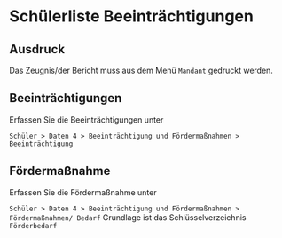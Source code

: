# Schülerliste Beeinträchtigungen

## Ausdruck

Das Zeugnis/der Bericht muss aus dem Menü `Mandant` gedruckt werden.

## Beeinträchtigungen

Erfassen Sie die Beeinträchtigungen unter 

`Schüler > Daten 4 > Beeinträchtigung und Fördermaßnahmen > Beeinträchtigung`

## Fördermaßnahme

Erfassen Sie die Fördermaßnahme unter 

`Schüler > Daten 4 > Beeinträchtigung und Fördermaßnahmen > Fördermaßnahmen/ Bedarf` Grundlage ist das Schlüsselverzeichnis `Förderbedarf`

